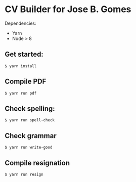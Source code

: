 # CV Builder for Jose B. Gomes

Dependencies:

- Yarn
- Node > 8

## Get started:
    $ yarn install

## Compile PDF
    $ yarn run pdf

## Check spelling:
    $ yarn run spell-check

## Check grammar
    $ yarn run write-good

## Compile resignation
    $ yarn run resign
